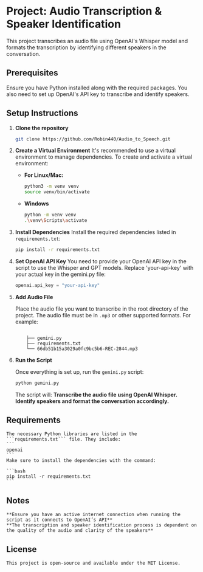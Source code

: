 # Project: Audio Transcription & Speaker Identification

This project transcribes an audio file using OpenAI's Whisper model and formats the transcription by identifying different speakers in the conversation.

## Prerequisites
Ensure you have Python installed along with the required packages. You also need to set up OpenAI's API key to transcribe and identify speakers.

## Setup Instructions
1. **Clone the repository**
    ```bash
    git clone https://github.com/Robin440/Audio_to_Speech.git
    ```
2. **Create a Virtual Environment**
    It's recommended to use a virtual environment to manage dependencies. To create and activate a virtual environment:
    -  **For Linux/Mac:**
        ```bash
        python3 -m venv venv
        source venv/bin/activate
        ```
    -  **Windows**
        ```bash
        python -m venv venv
        .\venv\Scripts\activate
        ```

3. **Install Dependencies**
    Install the required dependencies listed in ```requirements.txt```:

    ```bash
    pip install -r requirements.txt
    ```
4. **Set OpenAI API Key**
    You need to provide your OpenAI API key in the script to use the Whisper and GPT models. Replace 'your-api-key' with your actual key in the gemini.py file:

    ```python
    openai.api_key = "your-api-key"
    ```
5. **Add Audio File**

    Place the audio file you want to transcribe in the root directory of the project. The audio file must be in ``.mp3`` or other supported formats. For example:
    ```
    
        ├── gemini.py
        ├── requirements.txt
        └── 66db51b15a3029a0fc9bc5b6-REC-2844.mp3
    ```

6. **Run the Script**

    Once everything is set up, run the ``gemini.py`` script:
    ```python
    python gemini.py
    ```
    The script will:
        **Transcribe the audio file using OpenAI Whisper.**
        **Identify speakers and format the conversation accordingly.**

## Requirements
    The necessary Python libraries are listed in the ```requirements.txt``` file. They include:
    ```
    openai
    ```
    Make sure to install the dependencies with the command:

    ```bash
    pip install -r requirements.txt
    ```
## Notes
    **Ensure you have an active internet connection when running the script as it connects to OpenAI’s API**
    **The transcription and speaker identification process is dependent on the quality of the audio and clarity of the speakers**
## License
    This project is open-source and available under the MIT License.


